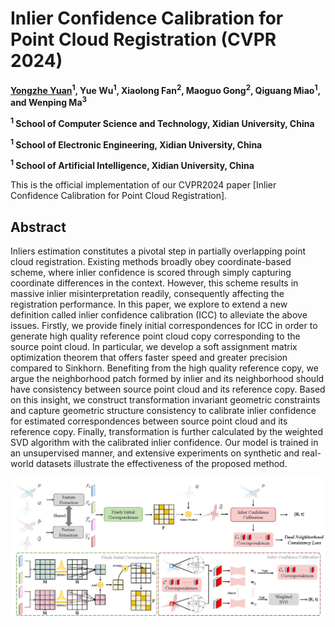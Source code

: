 # Inlier Confidence Calibration for Point Cloud Registration (CVPR 2024)

**[Yongzhe Yuan](https://yyzmars.github.io/)<sup>1</sup>, Yue Wu<sup>1</sup>, Xiaolong Fan<sup>2</sup>, Maoguo Gong<sup>2</sup>, Qiguang Miao<sup>1</sup>, and Wenping Ma<sup>3</sup>**

**<sup>1</sup> School of Computer Science and Technology, Xidian University, China**

**<sup>1</sup> School of Electronic Engineering, Xidian University, China**

**<sup>1</sup> School of Artificial Intelligence, Xidian University, China**
                     
          
This is the official implementation of our CVPR2024 paper [Inlier Confidence Calibration for Point Cloud Registration].


## Abstract
Inliers estimation constitutes a pivotal step in partially overlapping point cloud registration. Existing methods broadly obey coordinate-based scheme, where inlier confidence is scored through simply capturing coordinate differences in the context. However, this scheme results in massive inlier misinterpretation readily, consequently affecting the registration performance. In this paper, we explore to extend a new definition called inlier confidence calibration (ICC) to alleviate the above issues. Firstly, we provide finely initial correspondences for ICC in order to generate high quality reference point cloud copy corresponding to the source point cloud. In particular, we develop a soft assignment matrix optimization theorem that offers faster speed and greater precision compared to Sinkhorn. Benefiting from the high quality reference copy, we argue the neighborhood patch formed by inlier and its neighborhood should have consistency between source point cloud and its reference copy. Based on this insight, we construct transformation invariant geometric constraints and capture geometric structure consistency to calibrate inlier confidence for estimated correspondences between source point cloud and its reference copy. Finally, transformation is further calculated by the weighted SVD algorithm with the calibrated inlier confidence. Our model is trained in an unsupervised manner, and extensive experiments on synthetic and real-world datasets illustrate the effectiveness of the proposed method. 

![image](./assets/framework-ICC.jpg)
